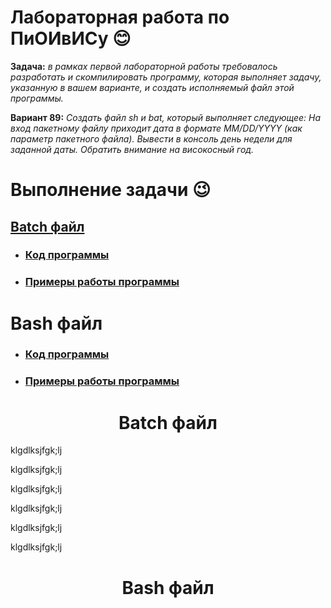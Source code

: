 # Лабораторная работа по ПиОИвИСу :blush:
__Задача:__ _в рамках первой лабораторной работы требовалось разработать и скомпилировать программу, которая выполняет задачу, указанную в вашем варианте, и создать исполняемый файл этой программы._

__Вариант 89:__ _Создать файл sh и bat, который выполняет следующее: 
На вход пакетному файлу приходит дата в формате MM/DD/YYYY (как параметр пакетного файла). Вывести в консоль день недели для заданной даты. Обратить внимание на високосный год._

# Выполнение задачи &#128521;
[<h2>Batch файл</h2>](#batch)
<ul>
  <li><h3><a href="#batch_code">Код программы</a></h3></li>
  <li><h3><a href="#batch_example">Примеры работы программы</a></h3></li>
</ul>
<h1>Bash файл</h1>
<ul>
  <li><h3><a href="#bash_code">Код программы</a></h3></li>
  <li><h3><a href="#bash_example">Примеры работы программы</a></h3></li>
</ul>
<h1 id="batch" align="center">Batch файл</h1>
<p>klgdlksjfgk;lj</p>
<p>klgdlksjfgk;lj</p>
<p>klgdlksjfgk;lj</p>
<p>klgdlksjfgk;lj</p>
<p>klgdlksjfgk;lj</p>
<p>klgdlksjfgk;lj</p>
<h1 id="bash" align="center">Bash файл</h1>

